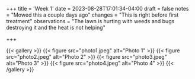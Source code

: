 +++
title = 'Week 1'
date = 2023-08-28T17:01:34-04:00
draft = false
notes = "Mowed this a couple days ago"
changes =  "This is right before first treatment"
observations = "The lawn is hurting with weeds and bugs destroying it and the heat is not helping"

+++

{{< gallery >}}
  {{< figure src="photo1.jpeg" alt="Photo 1" >}}
  {{< figure src="photo2.jpeg" alt="Photo 2" >}}
  {{< figure src="photo3.jpeg" alt="Photo 3" >}}
  {{< figure src="photo4.jpeg" alt="Photo 4" >}}
{{< /gallery >}}
